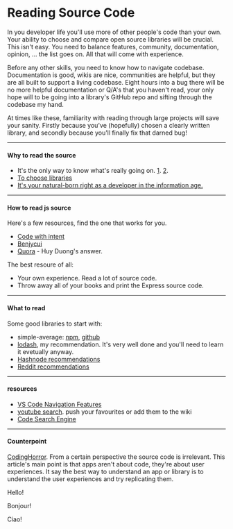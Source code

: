 # Reading Source Code

In you developer life you'll use more of other people's code than your own.  Your ability to choose and compare open source libraries will be crucial.  This isn't easy.  You need to balance features, community, documentation, opinion, ... the list goes on.  All that will come with experience.

Before any other skills, you need to know how to navigate codebase.  Documentation is good, wikis are nice, communities are helpful, but they are all built to support a living codebase.  Eight hours into a bug there will be no more helpful documentation or Q/A's that you haven't read, your only hope will to be going into a library's GitHub repo and sifting through the codebase my hand.

At times like these, familiarity with reading through large projects will save your sanity.  Firstly because you've (hopefully) chosen a clearly written library, and secondly because you'll finally fix that darned bug!

----------
#### Why to read the source

* It's the only way to know what's really going on. [1](https://blog.codinghorror.com/learn-to-read-the-source-luke/). [2](http://wiki.c2.com/?UseTheSourceLuke).
* [To choose libraries](http://www.b-list.org/weblog/2007/jan/22/choosing-javascript-library/)
* [It's your natural-born right as a developer in the information age.](https://blog.codinghorror.com/the-power-of-view-source/ )
___
#### How to read js source
Here's a few resources, find the one that works for you.
* [Code with intent](https://codewithintent.com/how-to-read-native-javascript-code/)
* [Benjycui](https://github.com/benjycui/benjycui.github.io/blob/master/posts/how-to-read-open-source-javascript-code.md)
* [Quora](https://www.quora.com/Whats-the-best-way-to-approach-reading-source-code-for-a-JavaScript-library) - Huy Duong's answer.

The best resoure of all:
* Your own experience.  Read a lot of source code.
* Throw away all of your books and print the Express source code.
___
#### What to read

Some good libraries to start with:
* simple-average: [npm](https://www.npmjs.com/package/simple-average), [github](https://github.com/kikobeats/simple-average)
* [lodash](https://github.com/lodash/lodash), my recommendation.  It's very well done and you'll need to learn it evetually anyway.
* [Hashnode recommendations](https://hashnode.com/post/suggest-simple-libraries-to-read-source-code-for-learning-js-ciibz8fji01c7j3xte6q5dmz5)
* [Reddit recommendations](https://www.reddit.com/r/javascript/comments/2zt8wg/suggestions_for_must_read_javascript_source_code/)
___
#### resources
* [VS Code Navigation Features](https://code.visualstudio.com/docs/editor/editingevolved)
* [youtube search](https://www.youtube.com/results?search_query=how+to+read+javascript+code). push your favourites or add them to the wiki
* [Code Search Engine](https://cs.chromium.org)

___

#### Counterpoint

[CodingHorror](https://blog.codinghorror.com/when-understanding-means-rewriting/).  From a certain perspective the source code is irrelevant.
This article's main point is that apps aren't about code, they're about user experiences.  It say the best way to understand an app or library is to understand the user experiences and try replicating them.

<!-- tabs:start -->

<!-- tab:English -->

Hello!

<!-- tab:French -->

Bonjour!

<!-- tab:Italian -->

Ciao!

<!-- tabs:end -->